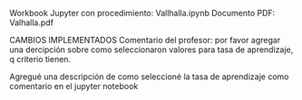 Workbook Jupyter con procedimiento: Vallhalla.ipynb
Documento PDF: Valhalla.pdf


CAMBIOS IMPLEMENTADOS
Comentario del profesor: por favor agregar una dercipción sobre como seleccionaron valores para tasa de aprendizaje, q criterio tienen.

Agregué una descripción de como seleccioné la tasa de aprendizaje como comentario en el jupyter notebook
